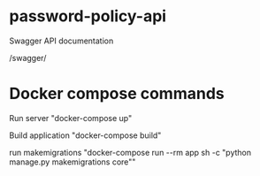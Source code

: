 # password-policy-api

Swagger API documentation


<host>/swagger/

# Docker compose commands

Run server
  "docker-compose up"

Build application
  "docker-compose build"

run makemigrations
  "docker-compose run --rm app sh -c "python manage.py makemigrations core""

